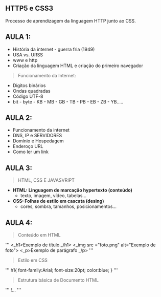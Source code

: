 ## HTTP5 e CSS3
 Processo de aprendizagem da linguagem HTTP junto ao CSS.

## AULA 1:
* História da internet - guerra fria (1949)
* USA vs. URSS
* www e http
* Criação da linguagem HTML e criação do primeiro navegador

> Funcionamento da Internet:
* Digitos binários
* Ondas quadradas
* Código UTF-8
* bit - byte - KB - MB - GB - TB - PB - EB - ZB - YB.....

## AULA 2:
* Funcionamento da internet
* DNS, IP e SERVIDORES
* Domínio e Hospedagem
* Enderoço URL
* Como ler um link

## AULA 3:
> HTML, CSS E JAVASVRIPT
- **HTML: Linguagem de marcação hypertexto (conteúdo)**
   - texto, imagem, vídeo, tabelas...
- **CSS: Folhas de estilo em cascata (desing)**
   - cores, sombra, tamanhos, posicionamentos...

## AULA 4:
> Conteúdo em HTML

'''
 <_h1>Exemplo de título _/h1>
 <_img src ="foto.png" alt="Exemplo de foto">
 <_p>Exemplo de parágrafo _/p>
'''

> Estilo em CSS

'''
h1{
    font-family:Arial;
    font-size:20pt;
    color:blue;
}
'''

> Estrutura básica de Documento HTML

'''
!...
'''